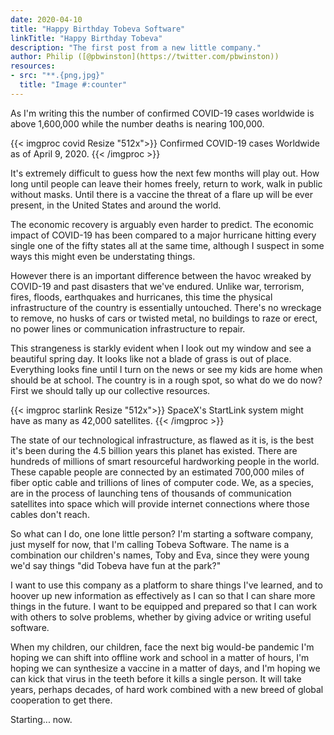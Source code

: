 ```yaml
---
date: 2020-04-10
title: "Happy Birthday Tobeva Software"
linkTitle: "Happy Birthday Tobeva"
description: "The first post from a new little company."
author: Philip ([@pbwinston](https://twitter.com/pbwinston))
resources:
- src: "**.{png,jpg}"
  title: "Image #:counter"
---
```


As I'm writing this the number of confirmed COVID-19 cases worldwide is above
1,600,000 while the number deaths is nearing 100,000.

{{< imgproc covid Resize "512x">}}
Confirmed COVID-19 cases Worldwide as of April 9, 2020.
{{< /imgproc >}}

It's extremely difficult to guess how the next few months will play out. How
long until people can leave their homes freely, return to work, walk in public
without masks. Until there is a vaccine the threat of a flare up will be ever
present, in the United States and around the world.

The economic recovery is arguably even harder to predict. The economic impact of
COVID-19 has been compared to a major hurricane hitting every single one of the
fifty states all at the same time, although I suspect in some ways this might
even be understating things.

However there is an important difference between the havoc wreaked by COVID-19
and past disasters that we've endured. Unlike war, terrorism, fires, floods,
earthquakes and hurricanes, this time the physical infrastructure of the country
is essentially untouched. There's no wreckage to remove, no husks of cars or
twisted metal, no buildings to raze or erect, no power lines or communication
infrastructure to repair.

This strangeness is starkly evident when I look out my window and see a
beautiful spring day. It looks like not a blade of grass is out of place.
Everything looks fine until I turn on the news or see my kids are home when
should be at school. The country is in a rough spot, so what do we do now?
First we should tally up our collective resources.

{{< imgproc starlink Resize "512x">}}
SpaceX's StartLink system might have as many as 42,000 satellites.
{{< /imgproc >}}

The state of our technological infrastructure, as flawed as it is, is the best
it's been during the 4.5 billion years this planet has existed. There are
hundreds of millions of smart resourceful hardworking people in the world. These
capable people are connected by an estimated 700,000 miles of fiber optic cable
and trillions of lines of computer code. We, as a species, are in the process of
launching tens of thousands of communication satellites into space which will
provide internet connections where those cables don't reach.

So what can I do, one lone little person? I'm starting a software company, just
myself for now, that I'm calling Tobeva Software. The name is a combination our
children's names, Toby and Eva, since they were young we'd say things "did
Tobeva have fun at the park?"

I want to use this company as a platform to share things I've learned, and to
hoover up new information as effectively as I can so that I can share more
things in the future. I want to be equipped and prepared so that I can work with
others to solve problems, whether by giving advice or writing useful software.

When my children, our children, face the next big would-be pandemic I'm hoping
we can shift into offline work and school in a matter of hours, I'm hoping we
can synthesize a vaccine in a matter of days, and I'm hoping we can kick that
virus in the teeth before it kills a single person. It will take years, perhaps
decades, of hard work combined with a new breed of global cooperation to get
there.

Starting... now.
